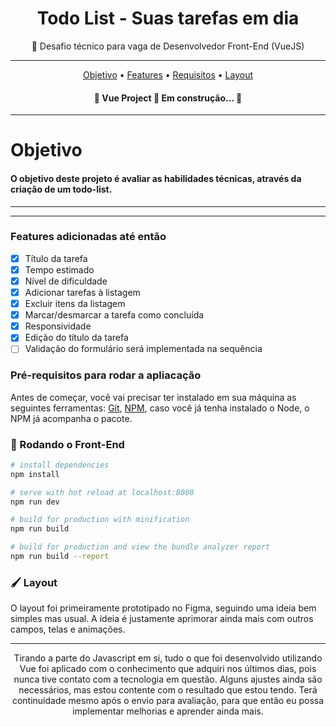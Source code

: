 <h1  align="center"> Todo List - Suas tarefas em dia </h1>


<p align="center">🚀 Desafio técnico para vaga de Desenvolvedor Front-End (VueJS)</p>

<hr>

<p align="center">
 <a href="#objetivo">Objetivo</a> •
 <a href="#features">Features</a> • 
 <a href="#requisitos">Requisitos</a> • 
 <a href="#layout">Layout</a>
</p>


<h4 align="center"> 
	🚧  Vue Project 🚀 Em construção...  🚧
</h4>
<hr>
<div id="objetivo">
	<h1>Objetivo</h1>
  <h4>O objetivo deste projeto é  avaliar as habilidades técnicas, através da criação de um todo-list.  </h4>

</div>

<hr>

</div>
<hr>

<div id="features"> 

   ### Features adicionadas até então

- [x] Título da tarefa
- [x] Tempo estimado
- [x] Nível de dificuldade
- [x] Adicionar tarefas à listagem
- [x] Excluir itens da listagem
- [x] Marcar/desmarcar a tarefa como concluída
- [x] Responsividade
- [x] Edição do título da tarefa
- [ ] Validação do formulário será implementada na sequência 
</div>


<div id="requisitos">
	
### Pré-requisitos para rodar a apliacação

Antes de começar, você vai precisar ter instalado em sua máquina as seguintes ferramentas:
[Git](https://git-scm.com), [NPM](https://docs.npmjs.com/cli/v6/commands/npm-install), caso você já tenha instalado o Node, o NPM já acompanha o pacote. 

### 🎲 Rodando o Front-End

``` bash
# install dependencies
npm install

# serve with hot reload at localhost:8080
npm run dev

# build for production with minification
npm run build

# build for production and view the bundle analyzer report
npm run build --report
```
</div>

<div id="layout">
	
###  🖌 Layout
	
 O layout foi primeiramente prototipado no Figma, seguindo uma ideia bem simples mas usual. 
 A ideia é justamente aprimorar ainda mais com outros campos, telas e animações.
 </h4>
	
</div>

<hr>


<p align="center">Tirando a parte do Javascript em si, tudo o que foi desenvolvido utilizando Vue foi aplicado com o conhecimento que adquiri nos últimos dias, pois nunca tive contato com a tecnologia em questão. Alguns ajustes ainda são necessários, mas estou contente com o resultado que estou tendo. Terá continuidade mesmo após o envio para avaliação, para que então eu possa implementar melhorias e aprender ainda mais.</p>
	
